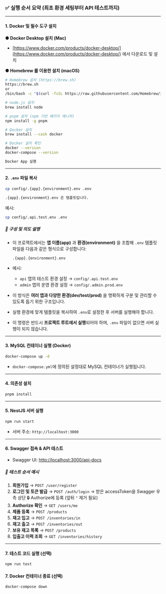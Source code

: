 ### ✅ 실행 순서 요약 (최초 환경 세팅부터 API 테스트까지)

---

#### 1. Docker 및 필수 도구 설치

**● Docker Desktop 설치 (Mac)**

* [https://www.docker.com/products/docker-desktop/](https://www.docker.com/products/docker-desktop/) 에서 다운로드 및 설치

**● Homebrew 를 이용한 설치 (macOS)**

```bash
# Homebrew 설치 (https://brew.sh)
https://brew.sh
or
/bin/bash -c "$(curl -fsSL https://raw.githubusercontent.com/Homebrew/install/HEAD/install.sh)"

# node.js 설치
brew install node

# pnpm 설치 (npm 기반 패키지 매니저)
npm install -g pnpm

# Docker 설치
brew install --cask docker

# Docker 설치 확인
docker --version
docker-compose --version

Docker App 실행
```

---

#### 2. `.env` 파일 복사

```bash
cp config/.{app}.{environment}.env .env

.{app}.{environment}.env 은 템플릿입니다.
```

예시:

```bash
cp config/.api.test.env .env
```

##### 📌 구성 및 의도 설명

* 이 프로젝트에서는 **앱 이름(app)** 과 **환경(environment)** 을 조합해 `.env` 템플릿 파일을 다음과 같은 형식으로 구성합니다:

  ```
  .{app}.{environment}.env
  ```

* 예시:

  * `api` 앱의 테스트 환경 설정 → `config/.api.test.env`
  * `admin` 앱의 운영 환경 설정 → `config/.admin.prod.env`

* 이 방식은 **여러 앱과 다양한 환경(dev/test/prod)** 을 명확하게 구분 및 관리할 수 있도록 돕기 위한 구조입니다.

* 실행 환경에 맞게 템플릿을 복사하여 `.env`로 설정한 후 서버를 실행해야 합니다.

* 이 명령은 반드시 **프로젝트 루트에서 실행**되어야 하며, `.env` 파일이 없으면 서버 실행이 되지 않습니다.

---

#### 3. MySQL 컨테이너 실행 (Docker)

```bash
docker-compose up -d
```

* `docker-compose.yml`에 정의된 설정대로 MySQL 컨테이너가 실행됩니다.

---

#### 4. 의존성 설치

```bash
pnpm install
```

---

#### 5. NestJS 서버 실행

```bash
npm run start
```

* 서버 주소: `http://localhost:3000`

---

#### 6. Swagger 접속 & API 테스트

* Swagger UI: [http://localhost:3000/api-docs](http://localhost:3000/api-docs)

##### 🔄 테스트 순서 예시

1. **회원가입** → `POST /user/register`
2. **로그인 및 토큰 발급** → `POST /auth/login` → 받은 accessToken을 Swagger 우측 상단 🔒 Authorize에 등록 (앞뒤 `"` 제거 필요)
3. **Authorize 확인** → `GET /users/me`
3. **제품 등록** → `POST /products`
4. **재고 입고** → `POST /inventories/in`
5. **재고 출고** → `POST /inventories/out`
6. **보유 재고 목록** → `POST /products`
7. **입출고 이력 조회** → `GET /inventories/history`

---

#### 7. 테스트 코드 실행 (선택)

```bash
npm run test
```

#### 7. Docker 컨테이너 종료 (선택)

```bash
docker-compose down
```
